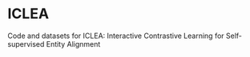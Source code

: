 # ICLEA
Code and datasets for ICLEA: Interactive Contrastive Learning for Self-supervised Entity Alignment
